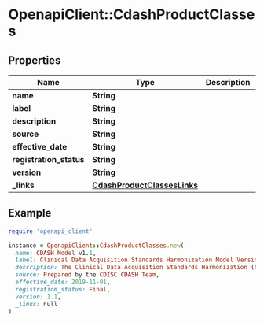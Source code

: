 # OpenapiClient::CdashProductClasses

## Properties

| Name | Type | Description | Notes |
| ---- | ---- | ----------- | ----- |
| **name** | **String** |  | [optional] |
| **label** | **String** |  | [optional] |
| **description** | **String** |  | [optional] |
| **source** | **String** |  | [optional] |
| **effective_date** | **String** |  | [optional] |
| **registration_status** | **String** |  | [optional] |
| **version** | **String** |  | [optional] |
| **_links** | [**CdashProductClassesLinks**](CdashProductClassesLinks.md) |  | [optional] |

## Example

```ruby
require 'openapi_client'

instance = OpenapiClient::CdashProductClasses.new(
  name: CDASH Model v1.1,
  label: Clinical Data Acquisition Standards Harmonization Model Version 1.1,
  description: The Clinical Data Acquisition Standards Harmonization (CDASH) Model describes the foundational structure for the organization, naming, and description of variables and associated attributes to support data collection in clinical trials. The CDASH Model provides naming conventions for the CDASH Implementation Guide (CDASHIG) variables along with additional metadata to help facilitate mapping collected data to their respective SDTM Implementation Guide (SDTMIG) variables.,
  source: Prepared by the CDISC CDASH Team,
  effective_date: 2019-11-01,
  registration_status: Final,
  version: 1.1,
  _links: null
)
```

